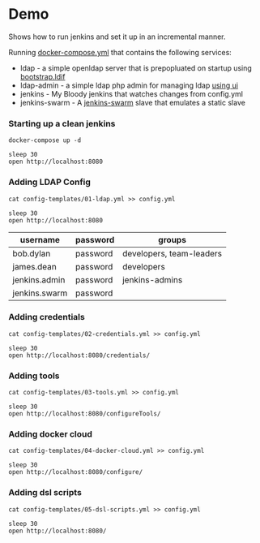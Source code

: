 # Demo

Shows how to run jenkins and set it up in an incremental manner.

Running [docker-compose.yml](docker-compose.yml) that contains the following services:
* ldap - a simple openldap server that is prepopluated on startup using [bootstrap.ldif](ldap/bootstrap/custom.ldif)
* ldap-admin - a simple ldap php admin for managing ldap [using ui](https://localhost:6443)
* jenkins - My Bloody jenkins that watches changes from config.yml
* jenkins-swarm - A [jenkins-swarm](https://plugins.jenkins.io/swarm) slave that emulates a static slave


### Starting up a clean jenkins

```shell
docker-compose up -d

sleep 30
open http://localhost:8080
```

### Adding LDAP Config

```shell
cat config-templates/01-ldap.yml >> config.yml

sleep 30
open http://localhost:8080
```

|username|password|groups|
---|---|--|
|bob.dylan|password|developers, team-leaders
|james.dean|password|developers|
|jenkins.admin|password|jenkins-admins
|jenkins.swarm|password|

### Adding credentials
```shell
cat config-templates/02-credentials.yml >> config.yml

sleep 30
open http://localhost:8080/credentials/
```

### Adding tools
```shell
cat config-templates/03-tools.yml >> config.yml

sleep 30
open http://localhost:8080/configureTools/
```

### Adding docker cloud
```shell
cat config-templates/04-docker-cloud.yml >> config.yml

sleep 30
open http://localhost:8080/configure/
```

### Adding dsl scripts
```shell
cat config-templates/05-dsl-scripts.yml >> config.yml

sleep 30
open http://localhost:8080/
```

